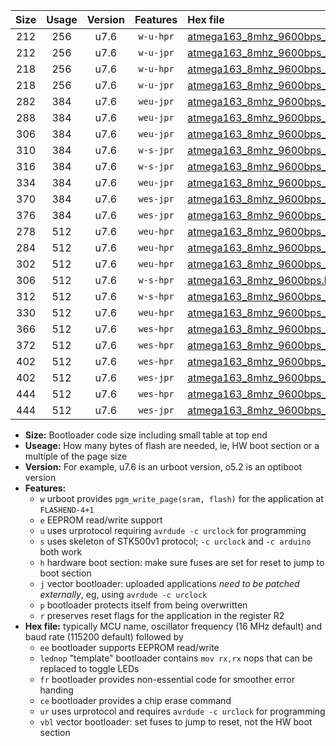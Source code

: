 |Size|Usage|Version|Features|Hex file|
|:-:|:-:|:-:|:-:|:--|
|212|256|u7.6|`w-u-hpr`|[atmega163_8mhz_9600bps_ur.hex](https://raw.githubusercontent.com/stefanrueger/urboot/main//atmega163_8mhz_9600bps_ur.hex)|
|212|256|u7.6|`w-u-jpr`|[atmega163_8mhz_9600bps_ur_vbl.hex](https://raw.githubusercontent.com/stefanrueger/urboot/main//atmega163_8mhz_9600bps_ur_vbl.hex)|
|218|256|u7.6|`w-u-hpr`|[atmega163_8mhz_9600bps_lednop_ur.hex](https://raw.githubusercontent.com/stefanrueger/urboot/main//atmega163_8mhz_9600bps_lednop_ur.hex)|
|218|256|u7.6|`w-u-jpr`|[atmega163_8mhz_9600bps_lednop_ur_vbl.hex](https://raw.githubusercontent.com/stefanrueger/urboot/main//atmega163_8mhz_9600bps_lednop_ur_vbl.hex)|
|282|384|u7.6|`weu-jpr`|[atmega163_8mhz_9600bps_ee_ur_vbl.hex](https://raw.githubusercontent.com/stefanrueger/urboot/main//atmega163_8mhz_9600bps_ee_ur_vbl.hex)|
|288|384|u7.6|`weu-jpr`|[atmega163_8mhz_9600bps_ee_lednop_ur_vbl.hex](https://raw.githubusercontent.com/stefanrueger/urboot/main//atmega163_8mhz_9600bps_ee_lednop_ur_vbl.hex)|
|306|384|u7.6|`weu-jpr`|[atmega163_8mhz_9600bps_ee_lednop_fr_ur_vbl.hex](https://raw.githubusercontent.com/stefanrueger/urboot/main//atmega163_8mhz_9600bps_ee_lednop_fr_ur_vbl.hex)|
|310|384|u7.6|`w-s-jpr`|[atmega163_8mhz_9600bps_vbl.hex](https://raw.githubusercontent.com/stefanrueger/urboot/main//atmega163_8mhz_9600bps_vbl.hex)|
|316|384|u7.6|`w-s-jpr`|[atmega163_8mhz_9600bps_lednop_vbl.hex](https://raw.githubusercontent.com/stefanrueger/urboot/main//atmega163_8mhz_9600bps_lednop_vbl.hex)|
|334|384|u7.6|`weu-jpr`|[atmega163_8mhz_9600bps_ee_lednop_fr_ce_ur_vbl.hex](https://raw.githubusercontent.com/stefanrueger/urboot/main//atmega163_8mhz_9600bps_ee_lednop_fr_ce_ur_vbl.hex)|
|370|384|u7.6|`wes-jpr`|[atmega163_8mhz_9600bps_ee_vbl.hex](https://raw.githubusercontent.com/stefanrueger/urboot/main//atmega163_8mhz_9600bps_ee_vbl.hex)|
|376|384|u7.6|`wes-jpr`|[atmega163_8mhz_9600bps_ee_lednop_vbl.hex](https://raw.githubusercontent.com/stefanrueger/urboot/main//atmega163_8mhz_9600bps_ee_lednop_vbl.hex)|
|278|512|u7.6|`weu-hpr`|[atmega163_8mhz_9600bps_ee_ur.hex](https://raw.githubusercontent.com/stefanrueger/urboot/main//atmega163_8mhz_9600bps_ee_ur.hex)|
|284|512|u7.6|`weu-hpr`|[atmega163_8mhz_9600bps_ee_lednop_ur.hex](https://raw.githubusercontent.com/stefanrueger/urboot/main//atmega163_8mhz_9600bps_ee_lednop_ur.hex)|
|302|512|u7.6|`weu-hpr`|[atmega163_8mhz_9600bps_ee_lednop_fr_ur.hex](https://raw.githubusercontent.com/stefanrueger/urboot/main//atmega163_8mhz_9600bps_ee_lednop_fr_ur.hex)|
|306|512|u7.6|`w-s-hpr`|[atmega163_8mhz_9600bps.hex](https://raw.githubusercontent.com/stefanrueger/urboot/main//atmega163_8mhz_9600bps.hex)|
|312|512|u7.6|`w-s-hpr`|[atmega163_8mhz_9600bps_lednop.hex](https://raw.githubusercontent.com/stefanrueger/urboot/main//atmega163_8mhz_9600bps_lednop.hex)|
|330|512|u7.6|`weu-hpr`|[atmega163_8mhz_9600bps_ee_lednop_fr_ce_ur.hex](https://raw.githubusercontent.com/stefanrueger/urboot/main//atmega163_8mhz_9600bps_ee_lednop_fr_ce_ur.hex)|
|366|512|u7.6|`wes-hpr`|[atmega163_8mhz_9600bps_ee.hex](https://raw.githubusercontent.com/stefanrueger/urboot/main//atmega163_8mhz_9600bps_ee.hex)|
|372|512|u7.6|`wes-hpr`|[atmega163_8mhz_9600bps_ee_lednop.hex](https://raw.githubusercontent.com/stefanrueger/urboot/main//atmega163_8mhz_9600bps_ee_lednop.hex)|
|402|512|u7.6|`wes-hpr`|[atmega163_8mhz_9600bps_ee_lednop_fr.hex](https://raw.githubusercontent.com/stefanrueger/urboot/main//atmega163_8mhz_9600bps_ee_lednop_fr.hex)|
|402|512|u7.6|`wes-jpr`|[atmega163_8mhz_9600bps_ee_lednop_fr_vbl.hex](https://raw.githubusercontent.com/stefanrueger/urboot/main//atmega163_8mhz_9600bps_ee_lednop_fr_vbl.hex)|
|444|512|u7.6|`wes-hpr`|[atmega163_8mhz_9600bps_ee_lednop_fr_ce.hex](https://raw.githubusercontent.com/stefanrueger/urboot/main//atmega163_8mhz_9600bps_ee_lednop_fr_ce.hex)|
|444|512|u7.6|`wes-jpr`|[atmega163_8mhz_9600bps_ee_lednop_fr_ce_vbl.hex](https://raw.githubusercontent.com/stefanrueger/urboot/main//atmega163_8mhz_9600bps_ee_lednop_fr_ce_vbl.hex)|

- **Size:** Bootloader code size including small table at top end
- **Useage:** How many bytes of flash are needed, ie, HW boot section or a multiple of the page size
- **Version:** For example, u7.6 is an urboot version, o5.2 is an optiboot version
- **Features:**
  + `w` urboot provides `pgm_write_page(sram, flash)` for the application at `FLASHEND-4+1`
  + `e` EEPROM read/write support
  + `u` uses urprotocol requiring `avrdude -c urclock` for programming
  + `s` uses skeleton of STK500v1 protocol; `-c urclock` and `-c arduino` both work
  + `h` hardware boot section: make sure fuses are set for reset to jump to boot section
  + `j` vector bootloader: uploaded applications *need to be patched externally*, eg, using `avrdude -c urclock`
  + `p` bootloader protects itself from being overwritten
  + `r` preserves reset flags for the application in the register R2
- **Hex file:** typically MCU name, oscillator frequency (16 MHz default) and baud rate (115200 default) followed by
  + `ee` bootloader supports EEPROM read/write
  + `lednop` "template" bootloader contains `mov rx,rx` nops that can be replaced to toggle LEDs
  + `fr` bootloader provides non-essential code for smoother error handing
  + `ce` bootloader provides a chip erase command
  + `ur` uses urprotocol and requires `avrdude -c urclock` for programming
  + `vbl` vector bootloader: set fuses to jump to reset, not the HW boot section
